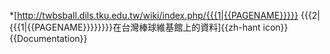 <includeonly>*[http://twbsball.dils.tku.edu.tw/wiki/index.php/{{{1|{{PAGENAME}}}}} {{{2|{{{1|{{PAGENAME}}}}}}}}在台灣棒球維基館上的資料]{{zh-hant icon}}</includeonly><noinclude>
{{Documentation}}
</noinclude>